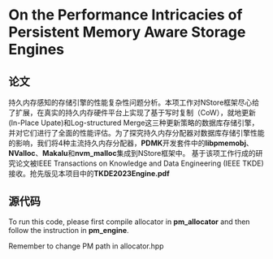 # On the Performance Intricacies of Persistent Memory Aware Storage Engines
## 论文
持久内存感知的存储引擎的性能复杂性问题分析。本项工作对NStore框架尽心给了扩展，在真实的持久内存硬件平台上实现了基于写时复制（CoW），就地更新(In-Place Upate)和Log-structured Merge这三种更新策略的数据库存储引擎，并对它们进行了全面的性能评估。为了探究持久内存分配器对数据库存储引擎性能的影响，我们将4种主流持久内存分配器，**PDMK**开发套件中的**libpmemobj**、**NValloc**、**Makalu**和**nvm_malloc**集成到NStore框架中。
基于该项工作行成的研究论文被IEEE Transactions on Knowledge and Data Engineering (IEEE TKDE)接收。抢先版见本项目中的**TKDE2023Engine.pdf**

## 源代码


To run this code, please first compile allocator in **pm_allocator** and then follow the instruction in **pm_engine**.

Remember to change PM path in allocator.hpp
